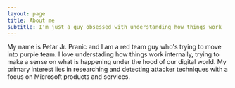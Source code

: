 ```yaml
---
layout: page
title: About me
subtitle: I'm just a guy obsessed with understanding how things work
---
```


<p style="margin-bottom: 8rem;">
My name is Petar Jr. Pranic and I am a red team guy who's trying to move into purple team.
I love understading how things work internally, trying to make a sense on what is happening under the hood of our digital world.
My primary interest lies in researching and detecting attacker techniques with a focus on Microsoft products and services.
</p>
